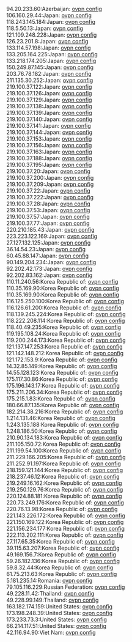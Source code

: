 94.20.233.60:Azerbaijan: [ovpn config](vpn/94_20_233_60.ovpn)  
106.160.29.44:Japan: [ovpn config](vpn/106_160_29_44.ovpn)  
118.243.145.184:Japan: [ovpn config](vpn/118_243_145_184.ovpn)  
118.5.50.13:Japan: [ovpn config](vpn/118_5_50_13.ovpn)  
121.109.248.228:Japan: [ovpn config](vpn/121_109_248_228.ovpn)  
126.23.201.8:Japan: [ovpn config](vpn/126_23_201_8.ovpn)  
133.114.57.198:Japan: [ovpn config](vpn/133_114_57_198.ovpn)  
133.205.164.225:Japan: [ovpn config](vpn/133_205_164_225.ovpn)  
133.218.174.205:Japan: [ovpn config](vpn/133_218_174_205.ovpn)  
150.249.87.145:Japan: [ovpn config](vpn/150_249_87_145.ovpn)  
203.76.78.182:Japan: [ovpn config](vpn/203_76_78_182.ovpn)  
211.135.30.252:Japan: [ovpn config](vpn/211_135_30_252.ovpn)  
219.100.37.122:Japan: [ovpn config](vpn/219_100_37_122.ovpn)  
219.100.37.126:Japan: [ovpn config](vpn/219_100_37_126.ovpn)  
219.100.37.129:Japan: [ovpn config](vpn/219_100_37_129.ovpn)  
219.100.37.138:Japan: [ovpn config](vpn/219_100_37_138.ovpn)  
219.100.37.139:Japan: [ovpn config](vpn/219_100_37_139.ovpn)  
219.100.37.140:Japan: [ovpn config](vpn/219_100_37_140.ovpn)  
219.100.37.141:Japan: [ovpn config](vpn/219_100_37_141.ovpn)  
219.100.37.144:Japan: [ovpn config](vpn/219_100_37_144.ovpn)  
219.100.37.153:Japan: [ovpn config](vpn/219_100_37_153.ovpn)  
219.100.37.156:Japan: [ovpn config](vpn/219_100_37_156.ovpn)  
219.100.37.163:Japan: [ovpn config](vpn/219_100_37_163.ovpn)  
219.100.37.188:Japan: [ovpn config](vpn/219_100_37_188.ovpn)  
219.100.37.195:Japan: [ovpn config](vpn/219_100_37_195.ovpn)  
219.100.37.20:Japan: [ovpn config](vpn/219_100_37_20.ovpn)  
219.100.37.200:Japan: [ovpn config](vpn/219_100_37_200.ovpn)  
219.100.37.209:Japan: [ovpn config](vpn/219_100_37_209.ovpn)  
219.100.37.22:Japan: [ovpn config](vpn/219_100_37_22.ovpn)  
219.100.37.222:Japan: [ovpn config](vpn/219_100_37_222.ovpn)  
219.100.37.28:Japan: [ovpn config](vpn/219_100_37_28.ovpn)  
219.100.37.53:Japan: [ovpn config](vpn/219_100_37_53.ovpn)  
219.100.37.57:Japan: [ovpn config](vpn/219_100_37_57.ovpn)  
219.100.37.77:Japan: [ovpn config](vpn/219_100_37_77.ovpn)  
220.210.185.43:Japan: [ovpn config](vpn/220_210_185_43.ovpn)  
223.223.122.169:Japan: [ovpn config](vpn/223_223_122_169.ovpn)  
27.127.132.125:Japan: [ovpn config](vpn/27_127_132_125.ovpn)  
36.14.54.23:Japan: [ovpn config](vpn/36_14_54_23.ovpn)  
60.45.88.147:Japan: [ovpn config](vpn/60_45_88_147.ovpn)  
90.149.204.234:Japan: [ovpn config](vpn/90_149_204_234.ovpn)  
92.202.42.173:Japan: [ovpn config](vpn/92_202_42_173.ovpn)  
92.202.83.162:Japan: [ovpn config](vpn/92_202_83_162.ovpn)  
110.11.240.56:Korea Republic of: [ovpn config](vpn/110_11_240_56.ovpn)  
110.35.169.90:Korea Republic of: [ovpn config](vpn/110_35_169_90.ovpn)  
110.35.169.90:Korea Republic of: [ovpn config](vpn/110_35_169_90.ovpn)  
116.125.250.100:Korea Republic of: [ovpn config](vpn/116_125_250_100.ovpn)  
116.126.61.200:Korea Republic of: [ovpn config](vpn/116_126_61_200.ovpn)  
118.139.245.224:Korea Republic of: [ovpn config](vpn/118_139_245_224.ovpn)  
118.222.208.114:Korea Republic of: [ovpn config](vpn/118_222_208_114.ovpn)  
118.40.49.235:Korea Republic of: [ovpn config](vpn/118_40_49_235.ovpn)  
119.195.108.24:Korea Republic of: [ovpn config](vpn/119_195_108_24.ovpn)  
119.200.244.173:Korea Republic of: [ovpn config](vpn/119_200_244_173.ovpn)  
121.137.147.253:Korea Republic of: [ovpn config](vpn/121_137_147_253.ovpn)  
121.142.148.212:Korea Republic of: [ovpn config](vpn/121_142_148_212.ovpn)  
121.172.153.9:Korea Republic of: [ovpn config](vpn/121_172_153_9.ovpn)  
14.32.85.149:Korea Republic of: [ovpn config](vpn/14_32_85_149.ovpn)  
14.55.128.123:Korea Republic of: [ovpn config](vpn/14_55_128_123.ovpn)  
175.117.30.86:Korea Republic of: [ovpn config](vpn/175_117_30_86.ovpn)  
175.196.143.17:Korea Republic of: [ovpn config](vpn/175_196_143_17.ovpn)  
175.211.206.34:Korea Republic of: [ovpn config](vpn/175_211_206_34.ovpn)  
175.215.1.83:Korea Republic of: [ovpn config](vpn/175_215_1_83.ovpn)  
180.66.87.135:Korea Republic of: [ovpn config](vpn/180_66_87_135.ovpn)  
182.214.38.216:Korea Republic of: [ovpn config](vpn/182_214_38_216.ovpn)  
1.214.131.46:Korea Republic of: [ovpn config](vpn/1_214_131_46.ovpn)  
1.243.135.188:Korea Republic of: [ovpn config](vpn/1_243_135_188.ovpn)  
1.248.186.50:Korea Republic of: [ovpn config](vpn/1_248_186_50.ovpn)  
210.90.134.183:Korea Republic of: [ovpn config](vpn/210_90_134_183.ovpn)  
211.105.150.72:Korea Republic of: [ovpn config](vpn/211_105_150_72.ovpn)  
211.199.54.100:Korea Republic of: [ovpn config](vpn/211_199_54_100.ovpn)  
211.229.166.205:Korea Republic of: [ovpn config](vpn/211_229_166_205.ovpn)  
211.252.91.197:Korea Republic of: [ovpn config](vpn/211_252_91_197.ovpn)  
218.159.121.144:Korea Republic of: [ovpn config](vpn/218_159_121_144.ovpn)  
218.237.46.12:Korea Republic of: [ovpn config](vpn/218_237_46_12.ovpn)  
219.249.16.162:Korea Republic of: [ovpn config](vpn/219_249_16_162.ovpn)  
219.250.129.76:Korea Republic of: [ovpn config](vpn/219_250_129_76.ovpn)  
220.124.88.181:Korea Republic of: [ovpn config](vpn/220_124_88_181.ovpn)  
220.73.249.176:Korea Republic of: [ovpn config](vpn/220_73_249_176.ovpn)  
220.76.13.98:Korea Republic of: [ovpn config](vpn/220_76_13_98.ovpn)  
221.143.226.172:Korea Republic of: [ovpn config](vpn/221_143_226_172.ovpn)  
221.150.169.122:Korea Republic of: [ovpn config](vpn/221_150_169_122.ovpn)  
221.156.234.177:Korea Republic of: [ovpn config](vpn/221_156_234_177.ovpn)  
222.113.202.111:Korea Republic of: [ovpn config](vpn/222_113_202_111.ovpn)  
27.117.65.35:Korea Republic of: [ovpn config](vpn/27_117_65_35.ovpn)  
39.115.63.207:Korea Republic of: [ovpn config](vpn/39_115_63_207.ovpn)  
49.169.156.7:Korea Republic of: [ovpn config](vpn/49_169_156_7.ovpn)  
59.26.182.136:Korea Republic of: [ovpn config](vpn/59_26_182_136.ovpn)  
59.8.32.44:Korea Republic of: [ovpn config](vpn/59_8_32_44.ovpn)  
61.75.213.63:Korea Republic of: [ovpn config](vpn/61_75_213_63.ovpn)  
5.181.235.14:Romania: [ovpn config](vpn/5_181_235_14.ovpn)  
79.105.116.229:Russian Federation: [ovpn config](vpn/79_105_116_229.ovpn)  
49.228.11.42:Thailand: [ovpn config](vpn/49_228_11_42.ovpn)  
49.228.99.149:Thailand: [ovpn config](vpn/49_228_99_149.ovpn)  
163.182.174.159:United States: [ovpn config](vpn/163_182_174_159.ovpn)  
173.198.248.39:United States: [ovpn config](vpn/173_198_248_39.ovpn)  
173.233.73.3:United States: [ovpn config](vpn/173_233_73_3.ovpn)  
66.214.117.51:United States: [ovpn config](vpn/66_214_117_51.ovpn)  
42.116.94.90:Viet Nam: [ovpn config](vpn/42_116_94_90.ovpn)  
